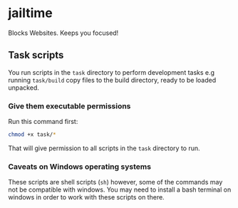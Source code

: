 # jailtime

Blocks Websites. Keeps you focused!

## Task scripts

You run scripts in the `task` directory to perform development tasks e.g running `task/build` copy files to the build directory, ready to be loaded unpacked.

### Give them executable permissions

Run this command first:

```sh
chmod +x task/*
```

That will give permission to all scripts in the `task` directory to run.

### Caveats on Windows operating systems

These scripts are shell scripts (`sh`) however, some of the commands may not be compatible with windows. You may need to install a bash terminal on windows in order to work with these scripts on there.


